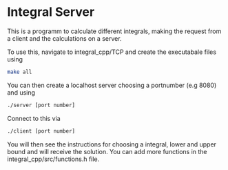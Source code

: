 # Integral Server

This is a programm to calculate different integrals, making the request from a client and the calculations on a server.

To use this, navigate to integral_cpp/TCP and create the executabale files using 

```bash
make all
```

You can then create a localhost server choosing a portnumber (e.g 8080) and using

```bash
./server [port number]
```

Connect to this via 
```bash
./client [port number]
```
You will then see the instructions for choosing a integral, lower and upper bound and will receive the solution. You can add more functions in the integral_cpp/src/functions.h file.


